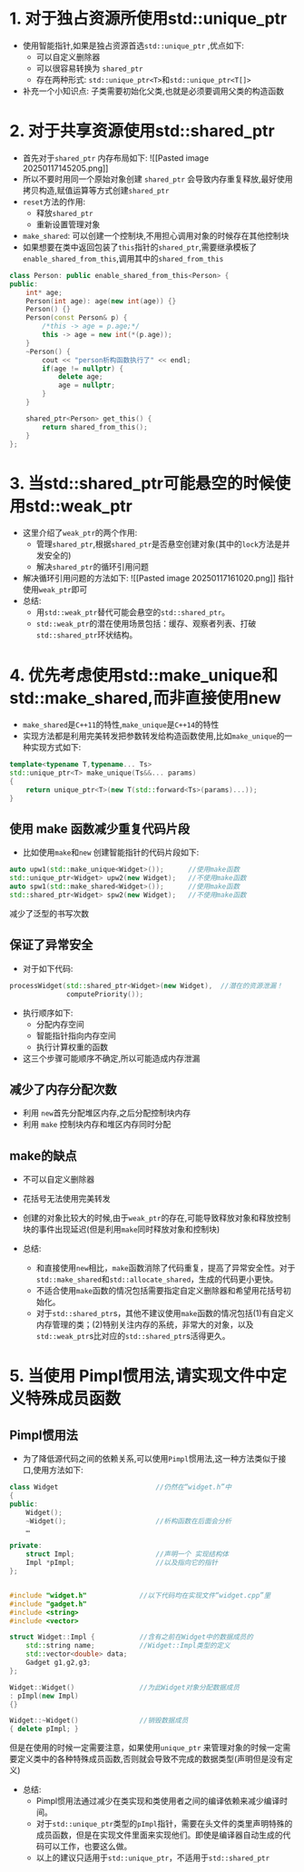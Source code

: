 # 1. 对于独占资源所使用std::unique_ptr
- 使用智能指针,如果是独占资源首选`std::unique_ptr` ,优点如下:
	- 可以自定义删除器
	- 可以很容易转换为 `shared_ptr` 
	- 存在两种形式: `std::unique_ptr<T>`和`std::unique_ptr<T[]>` 
- 补充一个小知识点: 子类需要初始化父类,也就是必须要调用父类的构造函数
# 2. 对于共享资源使用std::shared_ptr
- 首先对于`shared_ptr` 内存布局如下:
![[Pasted image 20250117145205.png]]
- 所以不要时用同一个原始对象创建 `shared_ptr` 会导致内存重复释放,最好使用拷贝构造,赋值运算等方式创建`shared_ptr`
- `reset`方法的作用:
	- 释放`shared_ptr`
	- 重新设置管理对象
- `make_shared`: 可以创建一个控制块,不用担心调用对象的时候存在其他控制块
- 如果想要在类中返回包装了`this`指针的`shared_ptr`,需要继承模板了`enable_shared_from_this`,调用其中的`shared_from_this`
```c++
class Person: public enable_shared_from_this<Person> {
public:
    int* age;
    Person(int age): age(new int(age)) {}
    Person() {}
    Person(const Person& p) {
        /*this -> age = p.age;*/
        this -> age = new int(*(p.age));
    } 
    ~Person() {
        cout << "person析构函数执行了" << endl;
        if(age != nullptr) {
            delete age;
            age = nullptr;
        }
    }

    shared_ptr<Person> get_this() {
        return shared_from_this();
    }
};
```
# 3. 当std::shared_ptr可能悬空的时候使用std::weak_ptr
- 这里介绍了`weak_ptr`的两个作用:
	- 管理`shared_ptr`,根据`shared_ptr`是否悬空创建对象(其中的`lock`方法是并发安全的)
	- 解决`shared_ptr`的循环引用问题
- 解决循环引用问题的方法如下:
![[Pasted image 20250117161020.png]]
指针使用`weak_ptr`即可
- 总结:
	- 用`std::weak_ptr`替代可能会悬空的`std::shared_ptr`。
	- `std::weak_ptr`的潜在使用场景包括：缓存、观察者列表、打破`std::shared_ptr`环状结构。

# 4. 优先考虑使用std::make_unique和std::make_shared,而非直接使用new
- `make_shared`是`C++11`的特性,`make_unique`是`C++14`的特性
- 实现方法都是利用完美转发把参数转发给构造函数使用,比如`make_unique`的一种实现方式如下:
```c++
template<typename T,typename... Ts>
std::unique_ptr<T> make_unique(Ts&&... params) 
{
	return unique_ptr<T>(new T(std::forward<Ts>(params)...));
}
```
## 使用 make 函数减少重复代码片段
- 比如使用`make`和`new` 创建智能指针的代码片段如下:
```c++
auto upw1(std::make_unique<Widget>());      //使用make函数
std::unique_ptr<Widget> upw2(new Widget);   //不使用make函数
auto spw1(std::make_shared<Widget>());      //使用make函数
std::shared_ptr<Widget> spw2(new Widget);   //不使用make函数
```
减少了泛型的书写次数
## 保证了异常安全
- 对于如下代码:
```c++
processWidget(std::shared_ptr<Widget>(new Widget),  //潜在的资源泄漏！
              computePriority());
```
- 执行顺序如下:
	- 分配内存空间
	- 智能指针指向内存空间
	- 执行计算权重的函数
- 这三个步骤可能顺序不确定,所以可能造成内存泄漏
## 减少了内存分配次数
- 利用 `new`首先分配堆区内存,之后分配控制块内存
- 利用 `make` 控制块内存和堆区内存同时分配
## make的缺点
- 不可以自定义删除器
- 花括号无法使用完美转发
- 创建的对象比较大的时候,由于`weak_ptr`的存在,可能导致释放对象和释放控制块的事件出现延迟(但是利用`make`同时释放对象和控制块)

- 总结:
	- 和直接使用`new`相比，`make`函数消除了代码重复，提高了异常安全性。对于`std::make_shared`和`std::allocate_shared`，生成的代码更小更快。
	-  不适合使用`make`函数的情况包括需要指定自定义删除器和希望用花括号初始化。
	- 对于`std::shared_ptr`s，其他不建议使用`make`函数的情况包括(1)有自定义内存管理的类；(2)特别关注内存的系统，非常大的对象，以及`std::weak_ptr`s比对应的`std::shared_ptr`s活得更久。

# 5. 当使用 Pimpl惯用法,请实现文件中定义特殊成员函数
## Pimpl惯用法
- 为了降低源代码之间的依赖关系,可以使用`Pimpl`惯用法,这一种方法类似于接口,使用方法如下:
```c++
class Widget                        //仍然在“widget.h”中
{
public:
    Widget();
    ~Widget();                      //析构函数在后面会分析
    …

private:
    struct Impl;                    //声明一个 实现结构体
    Impl *pImpl;                    //以及指向它的指针
};


#include "widget.h"             //以下代码均在实现文件“widget.cpp”里
#include "gadget.h"
#include <string>
#include <vector>

struct Widget::Impl {           //含有之前在Widget中的数据成员的
    std::string name;           //Widget::Impl类型的定义
    std::vector<double> data;
    Gadget g1,g2,g3;
};

Widget::Widget()                //为此Widget对象分配数据成员
: pImpl(new Impl)
{}

Widget::~Widget()               //销毁数据成员
{ delete pImpl; }

```
但是在使用的时候一定需要注意，如果使用`unique_ptr` 来管理对象的时候一定需要定义类中的各种特殊成员函数,否则就会导致不完成的数据类型(声明但是没有定义)
- 总结:
	- Pimpl惯用法通过减少在类实现和类使用者之间的编译依赖来减少编译时间。
	- 对于`std::unique_ptr`类型的`pImpl`指针，需要在头文件的类里声明特殊的成员函数，但是在实现文件里面来实现他们。即使是编译器自动生成的代码可以工作，也要这么做。
	- 以上的建议只适用于`std::unique_ptr`，不适用于`std::shared_ptr`


